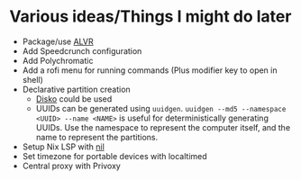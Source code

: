 # Various ideas/Things I might do later

- Package/use [ALVR](https://github.com/alvr-org/alvr)
- Add Speedcrunch configuration
- Add Polychromatic
- Add a rofi menu for running commands (Plus modifier key to open in shell)
- Declarative partition creation
  - [Disko](https://github.com/nix-community/disko) could be used
  - UUIDs can be generated using `uuidgen`. `uuidgen --md5 --namespace <UUID> --name <NAME>` is useful for deterministically generating UUIDs. Use the namespace to represent the computer itself, and the name to represent the partitions.
- Setup Nix LSP with [nil](https://github.com/oxalica/nil)
- Set timezone for portable devices with localtimed
- Central proxy with Privoxy
